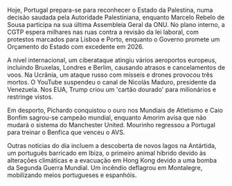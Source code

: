Hoje, Portugal prepara-se para reconhecer o Estado da Palestina, numa decisão saudada pela Autoridade Palestiniana, enquanto Marcelo Rebelo de Sousa participa na sua última Assembleia Geral da ONU. No plano interno, a CGTP espera milhares nas ruas contra a revisão da lei laboral, com protestos marcados para Lisboa e Porto, enquanto o Governo promete um Orçamento do Estado com excedente em 2026.

A nível internacional, um ciberataque atingiu vários aeroportos europeus, incluindo Bruxelas, Londres e Berlim, causando atrasos e cancelamentos de voos. Na Ucrânia, um ataque russo com mísseis e drones provocou três mortos.  O YouTube suspendeu o canal de Nicolás Maduro, presidente da Venezuela. Nos EUA, Trump criou um 'cartão dourado' para milionários e restringe vistos.

Em desporto, Pichardo conquistou o ouro nos Mundiais de Atletismo e Caio Bonfim sagrou-se campeão mundial, enquanto Amorim avisa que não mudará o sistema do Manchester United. Mourinho regressou a Portugal para treinar o Benfica que venceu o AVS.

Outras notícias do dia incluem a descoberta de novos lagos na Antártida, um português barricado em Ibiza, o primeiro animal híbrido devido às alterações climáticas e a evacuação em Hong Kong devido a uma bomba da Segunda Guerra Mundial. Um incêndio deflagrou em Montalegre, mobilizando meios portugueses e espanhóis.